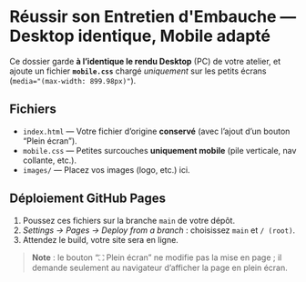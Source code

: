 
# Réussir son Entretien d'Embauche — Desktop identique, Mobile adapté

Ce dossier garde **à l’identique le rendu Desktop** (PC) de votre atelier,
et ajoute un fichier **`mobile.css`** chargé *uniquement* sur les petits écrans
(`media="(max-width: 899.98px)"`).

## Fichiers
- `index.html` — Votre fichier d’origine **conservé** (avec l’ajout d’un bouton “Plein écran”).
- `mobile.css` — Petites surcouches **uniquement mobile** (pile verticale, nav collante, etc.).
- `images/` — Placez vos images (logo, etc.) ici.

## Déploiement GitHub Pages
1. Poussez ces fichiers sur la branche `main` de votre dépôt.
2. *Settings → Pages → Deploy from a branch* : choisissez `main` et `/ (root)`.
3. Attendez le build, votre site sera en ligne.

> **Note** : le bouton “⛶ Plein écran” ne modifie pas la mise en page ; il demande seulement au navigateur d’afficher la page en plein écran.
